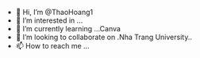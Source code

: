 - 👋 Hi, I’m @ThaoHoang1
- 👀 I’m interested in ...
- 🌱 I’m currently learning ...Canva
- 💞️ I’m looking to collaborate on .Nha Trang University..
- 📫 How to reach me ...

<!---
ThaoHoang1/ThaoHoang1 is a ✨ special ✨ repository because its `README.md` (this file) appears on your GitHub profile.
You can click the Preview link to take a look at your changes.
--->
